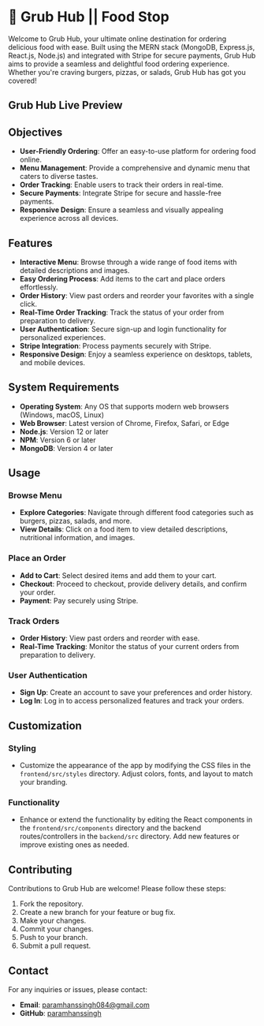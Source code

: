 # 🍔 Grub Hub || Food Stop

Welcome to Grub Hub, your ultimate online destination for ordering delicious food with ease. Built using the MERN stack (MongoDB, Express.js, React.js, Node.js) and integrated with Stripe for secure payments, Grub Hub aims to provide a seamless and delightful food ordering experience. Whether you're craving burgers, pizzas, or salads, Grub Hub has got you covered!

## Grub Hub Live Preview 


## Objectives
- **User-Friendly Ordering**: Offer an easy-to-use platform for ordering food online.
- **Menu Management**: Provide a comprehensive and dynamic menu that caters to diverse tastes.
- **Order Tracking**: Enable users to track their orders in real-time.
- **Secure Payments**: Integrate Stripe for secure and hassle-free payments.
- **Responsive Design**: Ensure a seamless and visually appealing experience across all devices.

## Features
- **Interactive Menu**: Browse through a wide range of food items with detailed descriptions and images.
- **Easy Ordering Process**: Add items to the cart and place orders effortlessly.
- **Order History**: View past orders and reorder your favorites with a single click.
- **Real-Time Order Tracking**: Track the status of your order from preparation to delivery.
- **User Authentication**: Secure sign-up and login functionality for personalized experiences.
- **Stripe Integration**: Process payments securely with Stripe.
- **Responsive Design**: Enjoy a seamless experience on desktops, tablets, and mobile devices.

## System Requirements
- **Operating System**: Any OS that supports modern web browsers (Windows, macOS, Linux)
- **Web Browser**: Latest version of Chrome, Firefox, Safari, or Edge
- **Node.js**: Version 12 or later
- **NPM**: Version 6 or later
- **MongoDB**: Version 4 or later

## Usage

### Browse Menu
- **Explore Categories**: Navigate through different food categories such as burgers, pizzas, salads, and more.
- **View Details**: Click on a food item to view detailed descriptions, nutritional information, and images.

### Place an Order
- **Add to Cart**: Select desired items and add them to your cart.
- **Checkout**: Proceed to checkout, provide delivery details, and confirm your order.
- **Payment**: Pay securely using Stripe.

### Track Orders
- **Order History**: View past orders and reorder with ease.
- **Real-Time Tracking**: Monitor the status of your current orders from preparation to delivery.

### User Authentication
- **Sign Up**: Create an account to save your preferences and order history.
- **Log In**: Log in to access personalized features and track your orders.

## Customization

### Styling
- Customize the appearance of the app by modifying the CSS files in the `frontend/src/styles` directory. Adjust colors, fonts, and layout to match your branding.

### Functionality
- Enhance or extend the functionality by editing the React components in the `frontend/src/components` directory and the backend routes/controllers in the `backend/src` directory. Add new features or improve existing ones as needed.

## Contributing
Contributions to Grub Hub are welcome! Please follow these steps:
1. Fork the repository.
2. Create a new branch for your feature or bug fix.
3. Make your changes.
4. Commit your changes.
5. Push to your branch.
6. Submit a pull request.

## Contact
For any inquiries or issues, please contact:
- **Email**: paramhanssingh084@gmail.com
- **GitHub**: [paramhanssingh](https://github.com/Paramhans-Singh)
